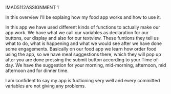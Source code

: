 IMAD5112ASSIGNMENT 1

In this overview I'll be explaing how my food app works and how to use it.

In this app we have used different kinds of functions to actually make our app work. We have what we call our variables as declaration for our buttons, our display and also for our textview.
These funtions they tell us what to do, what is happening and what we would see after we have done some engagements. 
Basically on our food app we learn how order food using the app, so we have meal suggestions there, which they will pop up after you are done pressing the submit button according to your Time of day. 
We have the suggestion for your morning, mid-morning, afternoon, mid afternoon and for dinner time.

I am confident to say my app is fuctioning very well and every committed variables are not giving any problems.
